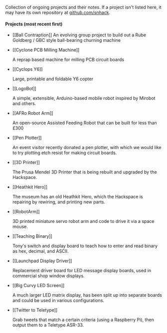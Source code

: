 Collection of ongoing projects and their notes.  If a project isn't listed here, it may have its own repository at [github.com/snhack](https://github.com/snhack/).

#### Projects (most recent first)

- [[Ball Contraption]]
  An evolving group project to build out a Rube Goldberg / GBC style ball-bearing churning machine

- [[Cyclone PCB Milling Machine]]

  A reprap based machine for milling PCB circuit boards

- [[Cyclops Y6]]

  Large, printable and foldable Y6 copter

- [[LogoBot]]

  A simple, extensible, Arduino-based mobile robot inspired by Mirobot and others.

- [[AFRo Robot Arm]]

  An open-source Assisted Feeding Robot that can be built for less than £300

- [[Pen Plotter]]

  An event visitor recently donated a pen plotter, with which we would like to try plotting etch resist for making circuit boards.

- [[3D Printer]]

  The Prusa Mendel 3D Printer that is being rebuilt and upgraded by the Hackspace.

- [[Heathkit Hero]]

  The museum has an old Heathkit Hero, which the Hackspace is repairing by rewiring, and printing new parts.

- [[RobotArm]]

  3D printed miniature servo robot arm and code to drive it via a space mouse.

- [[Teaching Binary]]

  Tony's switch and display board to teach how to enter and read binary as hex, decimal, and ASCII.

- [[Launchpad Display Driver]]

  Replacement driver board for LED message display boards, used in commercial shop window displays.

- [[Big Curvy LED Screen]]

  A much larger LED matrix display, has been split up into separate boards and could be used in various configurations.

- [[Twitter to Teletype]]

  Grab tweets that match a certain criteria (using a Raspberry Pi), then output them to a Teletype ASR-33.